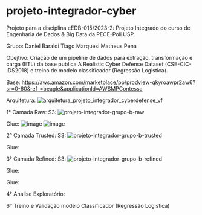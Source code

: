 # projeto-integrador-cyber
Projeto para a disciplina eEDB-015/2023-2: Projeto Integrado do curso de Engenharia de Dados &amp; Big Data da PECE-Poli USP.

Grupo:
Daniel Baraldi
Tiago Marquesi
Matheus Pena

Obejtivo:
Criação de um pipeline de dados para extração, transformação e carga (ETL) da base publica A Realistic Cyber Defense Dataset (CSE-CIC-IDS2018) e treino de modelo classificador (Regressão Logistica). 

Base: https://aws.amazon.com/marketplace/pp/prodview-qkyroawpr2aw6?sr=0-60&ref_=beagle&applicationId=AWSMPContessa

Arquitetura:
![arquitetura_projeto_integrador_cyberdefense_vf](https://github.com/matheusnpena/projeto-integrador-cyber/assets/60858939/ed66b809-c25b-4620-8823-bdc689a35aa0)

1° Camada Raw:
S3:
![projeto-integrador-grupo-b-raw](https://github.com/matheusnpena/projeto-integrador-cyber/assets/60858939/42fce20c-8452-43a9-ab2d-69a6307f83d7)

Glue:
![image](https://github.com/matheusnpena/projeto-integrador-cyber/assets/60858939/de5504cf-ab31-4577-b8b7-07d922bfd756)
![image](https://github.com/matheusnpena/projeto-integrador-cyber/assets/60858939/103192a6-ee19-4d01-a1b1-aedc3d0c81e5)

2° Camada Trusted:
S3:
![projeto-integrador-grupo-b-trusted](https://github.com/matheusnpena/projeto-integrador-cyber/assets/60858939/d2f03d42-9363-47e9-9e7d-0e00abb39202)

Glue:

3° Camada Refined:
S3:
![projeto-integrador-grupo-b-refined](https://github.com/matheusnpena/projeto-integrador-cyber/assets/60858939/740d8122-bb4d-4a13-a285-f044c6cc6130)

Glue:


Glue:


4° Analise Exploratório:

6° Treino e Validação modelo Classificador (Regressão Logistica)

